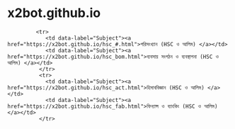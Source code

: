 # x2bot.github.io

             <tr>
                <td data-label="Subject"><a href="https://x2bot.github.io/hsc_#.html">পরিসংখ্যান (HSC ও আলিম) </a></td>
                <td data-label="Subject"><a href="https://x2bot.github.io/hsc_bom.html">ব্যবসায় সংগঠন ও ব্যবস্থাপনা (HSC ও আলিম) </a></td>
              </tr>
              <tr>
                <td data-label="Subject"><a href="https://x2bot.github.io/hsc_act.html">হিসাববিজ্ঞান (HSC ও আলিম) </a></td>
                <td data-label="Subject"><a href="https://x2bot.github.io/hsc_fab.html">ফিন্যান্স ও ব্যাংকিং (HSC ও আলিম) </a></td>
              </tr> 
